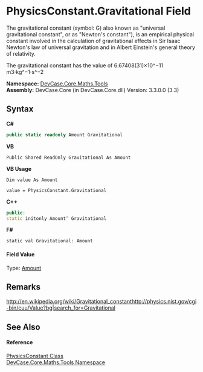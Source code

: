 # PhysicsConstant.Gravitational Field
 

The gravitational constant (symbol: G) also known as "universal gravitational constant", or as "Newton's constant"), is an empirical physical constant involved in the calculation of gravitational effects in Sir Isaac Newton's law of universal gravitation and in Albert Einstein's general theory of relativity. 

 The gravitational constant has the value of 6.67408(31)×10^−11 m3⋅kg^−1⋅s^−2

**Namespace:**&nbsp;<a href="N_DevCase_Core_Maths_Tools">DevCase.Core.Maths.Tools</a><br />**Assembly:**&nbsp;DevCase.Core (in DevCase.Core.dll) Version: 3.3.0.0 (3.3)

## Syntax

**C#**<br />
``` C#
public static readonly Amount Gravitational
```

**VB**<br />
``` VB
Public Shared ReadOnly Gravitational As Amount
```

**VB Usage**<br />
``` VB Usage
Dim value As Amount

value = PhysicsConstant.Gravitational

```

**C++**<br />
``` C++
public:
static initonly Amount^ Gravitational
```

**F#**<br />
``` F#
static val Gravitational: Amount
```


#### Field Value
Type: <a href="T_DevCase_Core_Maths_Amount">Amount</a>

## Remarks
<a href="http://en.wikipedia.org/wiki/Gravitational_constant" target="_blank">http://en.wikipedia.org/wiki/Gravitational_constant</a><a href="http://physics.nist.gov/cgi-bin/cuu/Value?bg|search_for=Gravitational" target="_blank">http://physics.nist.gov/cgi-bin/cuu/Value?bg|search_for=Gravitational</a>

## See Also


#### Reference
<a href="T_DevCase_Core_Maths_Tools_PhysicsConstant">PhysicsConstant Class</a><br /><a href="N_DevCase_Core_Maths_Tools">DevCase.Core.Maths.Tools Namespace</a><br />